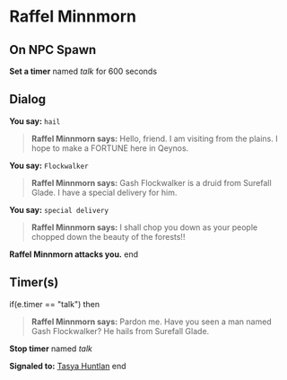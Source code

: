 # Raffel Minnmorn


## On NPC Spawn

**Set a timer** named *talk* for 600 seconds


## Dialog

**You say:** `hail`



>**Raffel Minnmorn says:** Hello, friend. I am visiting from the plains. I hope to make a FORTUNE here in Qeynos.

**You say:** `Flockwalker`



>**Raffel Minnmorn says:** Gash Flockwalker is a druid from Surefall Glade. I have a special delivery for him.

**You say:** `special delivery`



>**Raffel Minnmorn says:** I shall chop you down as your people chopped down the beauty of the forests!!


**Raffel Minnmorn attacks you.**
end



## Timer(s)

if(e.timer == "talk") then


>**Raffel Minnmorn says:** Pardon me.  Have you seen a man named Gash Flockwalker?  He hails from Surefall Glade.


**Stop timer** named *talk*


**Signaled to:**  [Tasya Huntlan](/npc/1104)
end

